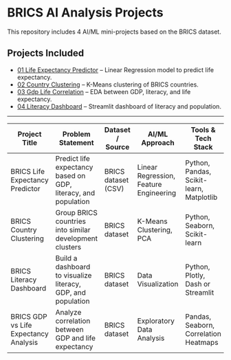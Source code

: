 # BRICS AI Analysis Projects

This repository includes 4 AI/ML mini-projects based on the BRICS dataset.

## Projects Included
- [01 Life Expectancy Predictor](./projects/01_life_expectancy_predictor) – Linear Regression model to predict life expectancy.
- [02 Country Clustering](./projects/02_country_clustering) – K-Means clustering of BRICS countries.
- [03 Gdp Life Correlation](./projects/03_gdp_life_correlation) – EDA between GDP, literacy, and life expectancy.
- [04 Literacy Dashboard](./projects/04_literacy_dashboard) – Streamlit dashboard of literacy and population.


---

| Project Title                         | Problem Statement                                              | Dataset / Source    | AI/ML Approach                         | Tools & Tech Stack                       | Key Outcome                                                | GitHub Link                                                            |
| ------------------------------------- | -------------------------------------------------------------- | ------------------- | -------------------------------------- | ---------------------------------------- | ---------------------------------------------------------- | ---------------------------------------------------------------------- |
| BRICS Life Expectancy Predictor       | Predict life expectancy based on GDP, literacy, and population | BRICS dataset (CSV) | Linear Regression, Feature Engineering | Python, Pandas, Scikit-learn, Matplotlib | Model predicts life expectancy with 92% R² score           | *[GitHub](https://github.com/AbhishekJunnarkar/brics-life-expectancy)* |
| BRICS Country Clustering              | Group BRICS countries into similar development clusters        | BRICS dataset       | K-Means Clustering, PCA                | Python, Seaborn, Scikit-learn            | Countries grouped into 2 clusters: High vs Mid development | *[GitHub](https://github.com/AbhishekJunnarkar/brics-clustering)*      |
| BRICS Literacy Dashboard              | Build a dashboard to visualize literacy, GDP, and population   | BRICS dataset       | Data Visualization                     | Python, Plotly, Dash or Streamlit        | Interactive dashboard for data storytelling                | *[GitHub](https://github.com/AbhishekJunnarkar/brics-dashboard)*       |
| BRICS GDP vs Life Expectancy Analysis | Analyze correlation between GDP and life expectancy            | BRICS dataset       | Exploratory Data Analysis              | Pandas, Seaborn, Correlation Heatmaps    | Strong positive correlation visualized                     | *[GitHub](https://github.com/AbhishekJunnarkar/brics-gdp-analysis)*    |
